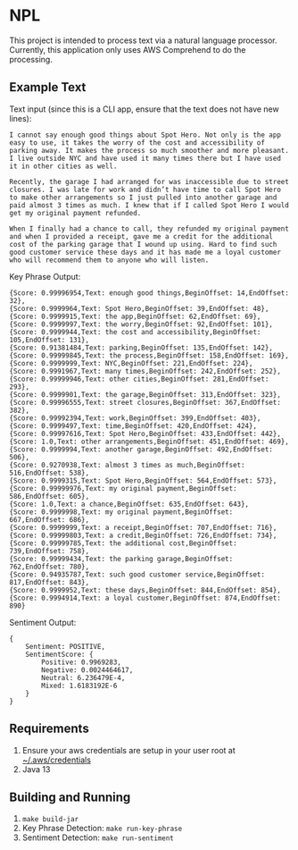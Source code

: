 # NPL

This project is intended to process text via a natural language processor. 
Currently, this application only uses AWS Comprehend to do the processing.

## Example Text
Text input (since this is a CLI app, ensure that the text does not have new lines): 

```
I cannot say enough good things about Spot Hero. Not only is the app easy to use, it takes the worry of the cost and accessibility of parking away. It makes the process so much smoother and more pleasant. I live outside NYC and have used it many times there but I have used it in other cities as well.

Recently, the garage I had arranged for was inaccessible due to street closures. I was late for work and didn’t have time to call Spot Hero to make other arrangements so I just pulled into another garage and paid almost 3 times as much. I knew that if I called Spot Hero I would get my original payment refunded.

When I finally had a chance to call, they refunded my original payment and when I provided a receipt, gave me a credit for the additional cost of the parking garage that I wound up using. Hard to find such good customer service these days and it has made me a loyal customer who will recommend them to anyone who will listen.
```

Key Phrase Output:
```
{Score: 0.99996954,Text: enough good things,BeginOffset: 14,EndOffset: 32}, 
{Score: 0.9999964,Text: Spot Hero,BeginOffset: 39,EndOffset: 48}, 
{Score: 0.9999915,Text: the app,BeginOffset: 62,EndOffset: 69}, 
{Score: 0.9999997,Text: the worry,BeginOffset: 92,EndOffset: 101}, 
{Score: 0.9999944,Text: the cost and accessibility,BeginOffset: 105,EndOffset: 131}, 
{Score: 0.91381484,Text: parking,BeginOffset: 135,EndOffset: 142}, 
{Score: 0.99999845,Text: the process,BeginOffset: 158,EndOffset: 169}, 
{Score: 0.9999999,Text: NYC,BeginOffset: 221,EndOffset: 224}, 
{Score: 0.9991967,Text: many times,BeginOffset: 242,EndOffset: 252}, 
{Score: 0.99999946,Text: other cities,BeginOffset: 281,EndOffset: 293}, 
{Score: 0.9999901,Text: the garage,BeginOffset: 313,EndOffset: 323}, 
{Score: 0.99996555,Text: street closures,BeginOffset: 367,EndOffset: 382}, 
{Score: 0.99992394,Text: work,BeginOffset: 399,EndOffset: 403}, 
{Score: 0.9999497,Text: time,BeginOffset: 420,EndOffset: 424}, 
{Score: 0.99997616,Text: Spot Hero,BeginOffset: 433,EndOffset: 442}, 
{Score: 1.0,Text: other arrangements,BeginOffset: 451,EndOffset: 469}, 
{Score: 0.9999994,Text: another garage,BeginOffset: 492,EndOffset: 506}, 
{Score: 0.9270938,Text: almost 3 times as much,BeginOffset: 516,EndOffset: 538}, 
{Score: 0.9999315,Text: Spot Hero,BeginOffset: 564,EndOffset: 573}, 
{Score: 0.99999976,Text: my original payment,BeginOffset: 586,EndOffset: 605}, 
{Score: 1.0,Text: a chance,BeginOffset: 635,EndOffset: 643}, 
{Score: 0.9999998,Text: my original payment,BeginOffset: 667,EndOffset: 686}, 
{Score: 0.9999999,Text: a receipt,BeginOffset: 707,EndOffset: 716}, 
{Score: 0.99999803,Text: a credit,BeginOffset: 726,EndOffset: 734}, 
{Score: 0.99999785,Text: the additional cost,BeginOffset: 739,EndOffset: 758}, 
{Score: 0.99999434,Text: the parking garage,BeginOffset: 762,EndOffset: 780}, 
{Score: 0.94935787,Text: such good customer service,BeginOffset: 817,EndOffset: 843}, 
{Score: 0.9999952,Text: these days,BeginOffset: 844,EndOffset: 854}, 
{Score: 0.9994914,Text: a loyal customer,BeginOffset: 874,EndOffset: 890}
```

Sentiment Output:
```
{
    Sentiment: POSITIVE,
    SentimentScore: {
        Positive: 0.9969283,
        Negative: 0.0024464617,
        Neutral: 6.236479E-4,
        Mixed: 1.6183192E-6
    }
}

```

## Requirements
1. Ensure your aws credentials are setup in your user root at [~/.aws/credentials](https://docs.aws.amazon.com/cli/latest/userguide/cli-configure-files.html)
2. Java 13

## Building and Running
1. `make build-jar`
2. Key Phrase Detection: `make run-key-phrase`
3. Sentiment Detection: `make run-sentiment`
